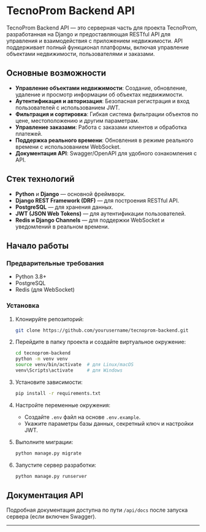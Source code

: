 # TecnoProm Backend API

TecnoProm Backend API — это серверная часть для проекта TecnoProm, разработанная на Django и предоставляющая RESTful API для управления и взаимодействия с приложением недвижимости. API поддерживает полный функционал платформы, включая управление объектами недвижимости, пользователями и заказами.

## Основные возможности
- **Управление объектами недвижимости**: Создание, обновление, удаление и просмотр информации об объектах недвижимости.
- **Аутентификация и авторизация**: Безопасная регистрация и вход пользователей с использованием JWT.
- **Фильтрация и сортировка**: Гибкая система фильтрации объектов по цене, местоположению и другим параметрам.
- **Управление заказами**: Работа с заказами клиентов и обработка платежей.
- **Поддержка реального времени**: Обновления в режиме реального времени с использованием WebSocket.
- **Документация API**: Swagger/OpenAPI для удобного ознакомления с API.

## Стек технологий
- **Python** и **Django** — основной фреймворк.
- **Django REST Framework (DRF)** — для построения RESTful API.
- **PostgreSQL** — для хранения данных.
- **JWT (JSON Web Tokens)** — для аутентификации пользователей.
- **Redis и Django Channels** — для поддержки WebSocket и уведомлений в реальном времени.

## Начало работы
### Предварительные требования
- Python 3.8+
- PostgreSQL
- Redis (для WebSocket)

### Установка
1. Клонируйте репозиторий:
   ```bash
   git clone https://github.com/yourusername/tecnoprom-backend.git
   ```
2. Перейдите в папку проекта и создайте виртуальное окружение:
   ```bash
   cd tecnoprom-backend
   python -m venv venv
   source venv/bin/activate  # для Linux/macOS
   venv\Scripts\activate     # для Windows
   ```
3. Установите зависимости:
   ```bash
   pip install -r requirements.txt
   ```
4. Настройте переменные окружения:
   - Создайте `.env` файл на основе `.env.example`.
   - Укажите параметры базы данных, секретный ключ и настройки JWT.

5. Выполните миграции:
   ```bash
   python manage.py migrate
   ```

6. Запустите сервер разработки:
   ```bash
   python manage.py runserver
   ```

## Документация API
Подробная документация доступна по пути `/api/docs` после запуска сервера (если включен Swagger).

---

